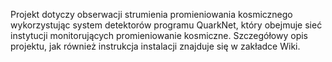 Projekt dotyczy obserwacji strumienia promieniowania kosmicznego wykorzystując system detektorów programu QuarkNet, który obejmuje sieć instytucji monitorujących promieniowanie kosmiczne. Szczegółowy opis projektu, jak również instrukcja instalacji znajduje się w zakładce Wiki.
